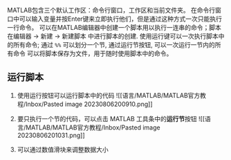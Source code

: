 MATLAB包含三个默认工作区：命令行窗口，工作区和当前文件夹。
在命令行窗口中可以输入变量并按Enter键来立即执行他们，但是通过这种方式一次只能执行一行命令。
可以在MATLAB编辑器中创建一个脚本用以执行一连串的命令；脚本在编辑器 -> 新建 -> 新建脚本 中进行脚本的创建.
使用运行键可以一次执行脚本中的所有命令;
通过 `%%` 可以划分一个节, 通过运行节按钮, 可以一次运行一节内的所有命令
可以将脚本保存为文件，用于随时使用脚本中的命令。

## 运行脚本

1. 使用运行按钮可以运行脚本中的代码
![[语言/MATLAB/MATLAB官方教程/Inbox/Pasted image 20230806200910.png]]
2. 要只执行一个节的代码，可以点击 MATLAB 工具条中的**运行节**按钮
![[语言/MATLAB/MATLAB官方教程/Inbox/Pasted image 20230806201031.png]]

3. 可以通过数值滑块来调整数据大小
